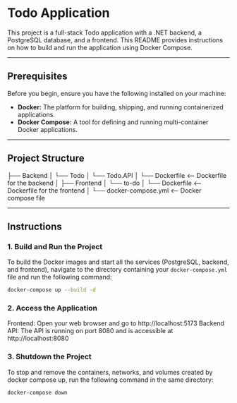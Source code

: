 # Todo Application

This project is a full-stack Todo application with a .NET backend, a PostgreSQL database, and a frontend. This README provides instructions on how to build and run the application using Docker Compose.

---

## Prerequisites

Before you begin, ensure you have the following installed on your machine:

* **Docker:** The platform for building, shipping, and running containerized applications.
* **Docker Compose:** A tool for defining and running multi-container Docker applications.

---

## Project Structure

├── Backend
│   └── Todo
│       └── Todo.API
│           └── Dockerfile  <-- Dockerfile for the backend
│
├── Frontend
│   └── to-do
│       └── Dockerfile  <-- Dockerfile for the frontend
│
└── docker-compose.yml  <-- Docker compose file

---

## Instructions

### 1. Build and Run the Project

To build the Docker images and start all the services (PostgreSQL, backend, and frontend), navigate to the directory containing your `docker-compose.yml` file and run the following command:

```bash
docker-compose up --build -d
```

### 2. Access the Application

Frontend: Open your web browser and go to http://localhost:5173
Backend API: The API is running on port 8080 and is accessible at http://localhost:8080

### 3. Shutdown the Project

To stop and remove the containers, networks, and volumes created by docker compose up, run the following command in the same directory:

```bash
docker-compose down
```
